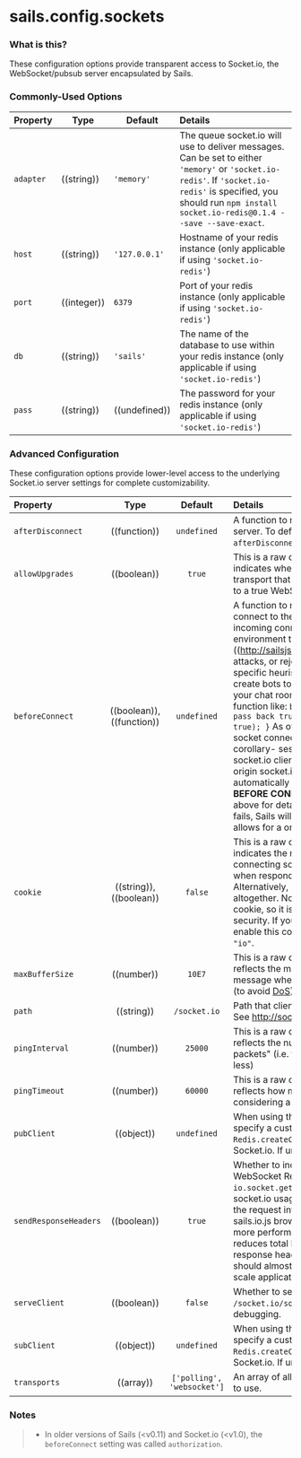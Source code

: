 # sails.config.sockets

### What is this?
These configuration options provide transparent access to Socket.io, the WebSocket/pubsub server encapsulated by Sails.

### Commonly-Used Options

| Property      | Type       | Default  | Details |
|:--------------|------------|----------|:--------|
 `adapter`      |((string))  |`'memory'`| The queue socket.io will use to deliver messages.  Can be set to either `'memory'` or `'socket.io-redis'`. If `'socket.io-redis'` is specified, you should run `npm install socket.io-redis@0.1.4 --save --save-exact`.
 `host`         |((string))  |`'127.0.0.1'` | Hostname of your redis instance (only applicable if using `'socket.io-redis'`)
 `port`         |((integer)) |`6379`   | Port of your redis instance (only applicable if using `'socket.io-redis'`)
 `db`           |((string))  |`'sails'`   | The name of the database to use within your redis instance (only applicable if using `'socket.io-redis'`)
 `pass`         | ((string)) | ((undefined)) | The password for your redis instance (only applicable if using `'socket.io-redis'`)


### Advanced Configuration

These configuration options provide lower-level access to the underlying Socket.io server settings for complete customizability.

| Property   | Type      | Default  | Details |
|:-----------|:---------:|:--------:|:--------|
| `afterDisconnect`| ((function)) | `undefined` | A function to run when a client-side socket disconnects from the server.  To define your own custom logic, specify a function like `afterDisconnect: function (session, socket, cb) {}`.
| `allowUpgrades` | ((boolean)) | `true` | This is a raw configuration option exposed from Engine.io.  It indicates whether to allow Socket.io clients to upgrade the transport that they are using (e.g. start with polling, then upgrade to a true WebSocket connection).  |
| `beforeConnect`|((boolean)), ((function)) | `undefined` | A function to run every time a new client-side socket attempts to connect to the server which can be used to reject or allow the incoming connection.  Useful for tweaking your production environment to prevent [DoS]((http://sailsjs.org/documentation/concepts/Security/DDOS.html) attacks, or reject socket.io connections based on business-specific heuristics (e.g. if stooges from a competing business create bots to post spam links about their commercial product in your chat room).  To define your own custom logic, specify a function like: `beforeConnect: function (handshake, cb) { /* pass back true to allow, false to deny */ return cb(null, true); }`  As of Sails v0.11, Sails no longer blocks incoming socket connections without cookies-- instead, cookies (and by corollary- sessions) are granted automatically.  If a requesting socket.io client cannot receive a cookie (i.e. making a cross-origin socket.io connection) the `sails.io.js` socket client will automatically send a CORS+JSONP request to try and obtain one **BEFORE CONNECTING** (refer to the `grant3rdPartyCookie` option above for details).  In the antagonistic scenario where even this fails, Sails will still grant a new cookie upon connection, which allows for a one-time session. |
| `cookie` | ((string)), ((boolean)) | `false` | This is a raw configuration option exposed from Engine.io.  It indicates the name of the HTTP cookie that contains the connecting socket.io client's socket id.  The cookie will be set when responding to the initial Socket.io "handshake".  Alternatively, may be set to `false` to disable the cookie altogether.  Note that the `sails.io.js` client does not rely on this cookie, so it is disabled (set to `false`) by default for enhanced security.  If you are using socket.io directly and need to re-enable this cookie, keep in mind that the conventional setting is `"io"`.  |
| `maxBufferSize` | ((number)) | `10E7` | This is a raw configuration option exposed from Engine.io.  It reflects the maximum number of bytes or characters in a message when polling before automatically closing the socket (to avoid [DoS](http://sailsjs.org/documentation/concepts/Security/DDOS.html)). |
| `path`        | ((string)) | `/socket.io` | Path that client-side sockets should connect to on the server.  See http://socket.io/docs/server-api/#server(opts:object).
| `pingInterval` | ((number)) | `25000` | This is a raw configuration option exposed from Engine.io.  It reflects the number of miliseconds to wait between "ping packets" (i.e. this is what "heartbeats" has become, more or less)  |
| `pingTimeout` | ((number)) | `60000` | This is a raw configuration option exposed from Engine.io.  It reflects how many ms without a pong packet to wait before considering a socket.io connection closed |
| `pubClient` | ((object)) | `undefined` | When using the socket.io-redis adapter, this option allows you to specify a custom Redis client (typically created with `Redis.createClient`) used for _publishing_ on channels used by Socket.io.  If unspecified, Sails will create a client for you. |
| `sendResponseHeaders`|((boolean))  | `true`     | Whether to include response headers in the JWR (JSON WebSocket Response) originated for each socket request (e.g. `io.socket.get()` in the browser) This doesn't affect direct socket.io usage-- only if you're communicating with Sails via the request interpreter (e.g. making normal calls with the sails.io.js browser SDK).  This can be useful for squeezing out more performance when tuning high-traffic apps, since it reduces total bandwidth usage.  However, since Sails v0.10, response headers are trimmed whenever possible, so this option should almost never need to be used, even in extremely high-scale applications. |
| `serveClient`|((boolean))  | `false`     | Whether to serve the default Socket.io client at `/socket.io/socket.io.js`.  Occasionally useful for advanced debugging. |
| `subClient` | ((object)) | `undefined` | When using the socket.io-redis adapter, this option allows you to specify a custom Redis client (typically created with `Redis.createClient`) used for _subscribing_ to channels used by Socket.io.  If unspecified, Sails will create a client for you. |
| `transports`|((array))  | `['polling', 'websocket']`     | An array of allowed transport methods which the clients will try to use. |



### Notes
> + In older versions of Sails (<v0.11) and Socket.io (<v1.0), the `beforeConnect` setting was called `authorization`.


<docmeta name="displayName" value="sails.config.sockets">
<docmeta name="pageType" value="property">

